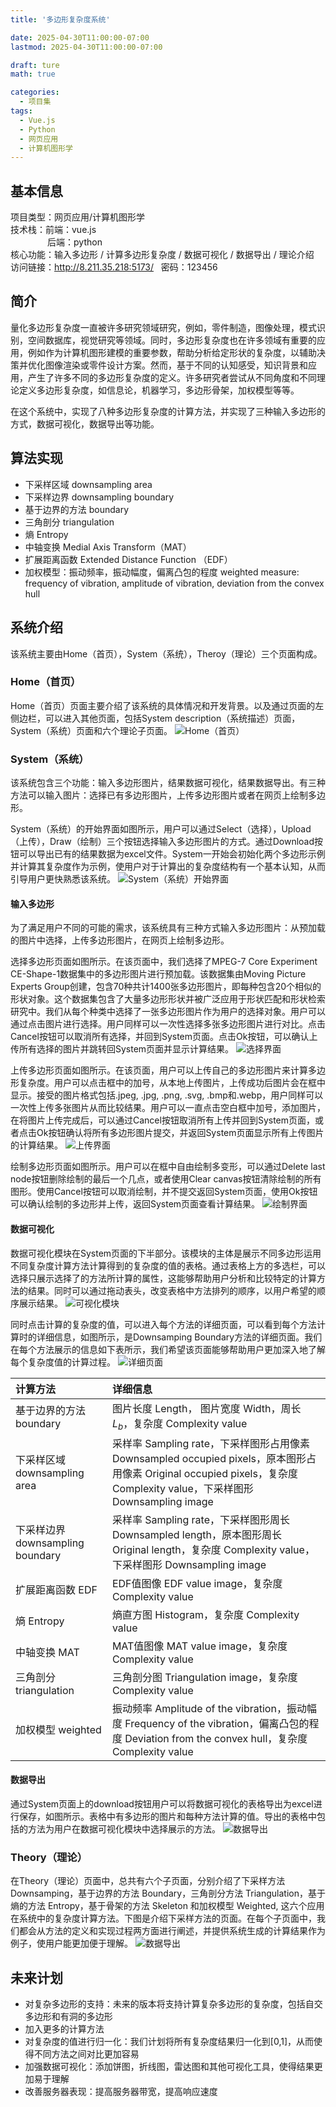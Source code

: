 ```yaml
---
title: '多边形复杂度系统'

date: 2025-04-30T11:00:00-07:00
lastmod: 2025-04-30T11:00:00-07:00

draft: ture
math: true

categories:
  - 项目集
tags:
  - Vue.js
  - Python
  - 网页应用
  - 计算机图形学
---
```


## 基本信息
项目类型：网页应用/计算机图形学  
技术栈：前端：vue.js  
&nbsp;&nbsp;&nbsp;&nbsp;&nbsp;&nbsp;&nbsp;&nbsp;&nbsp;&nbsp;&nbsp;&nbsp;&nbsp;&nbsp;&nbsp;后端：python  
核心功能：输入多边形 / 计算多边形复杂度 / 数据可视化 / 数据导出 / 理论介绍  
访问链接：http://8.211.35.218:5173/ &nbsp;&nbsp;密码：123456  
<!--more-->

## 简介
量化多边形复杂度一直被许多研究领域研究，例如，零件制造，图像处理，模式识别，空间数据库，视觉研究等领域。同时，多边形复杂度也在许多领域有重要的应用，例如作为计算机图形建模的重要参数，帮助分析给定形状的复杂度，以辅助决策并优化图像渲染或零件设计方案。然而，基于不同的认知感受，知识背景和应用，产生了许多不同的多边形复杂度的定义。许多研究者尝试从不同角度和不同理论定义多边形复杂度，如信息论，机器学习，多边形骨架，加权模型等等。

在这个系统中，实现了八种多边形复杂度的计算方法，并实现了三种输入多边形的方式，数据可视化，数据导出等功能。

## 算法实现
- 下采样区域 downsampling area
- 下采样边界 downsampling boundary
- 基于边界的方法 boundary
- 三角剖分 triangulation
- 熵 Entropy
- 中轴变换 Medial Axis Transform（MAT）
- 扩展距离函数 Extended Distance Function （EDF）
- 加权模型：振动频率，振动幅度，偏离凸包的程度 weighted measure: frequency of vibration, amplitude of vibration, deviation from the convex hull

## 系统介绍
该系统主要由Home（首页），System（系统），Theroy（理论）三个页面构成。
### Home（首页）
Home（首页）页面主要介绍了该系统的具体情况和开发背景。以及通过页面的左侧边栏，可以进入其他页面，包括System description（系统描述）页面，System（系统）页面和六个理论子页面。
![Home（首页）](/blog/images/polygon_complexity_system/Home.png)
### System（系统）
该系统包含三个功能：输入多边形图片，结果数据可视化，结果数据导出。有三种方法可以输入图片：选择已有多边形图片，上传多边形图片或者在网页上绘制多边形。

System（系统）的开始界面如图所示，用户可以通过Select（选择），Upload（上传），Draw（绘制）三个按钮选择输入多边形图片的方式。通过Download按钮可以导出已有的结果数据为excel文件。System一开始会初始化两个多边形示例并计算其复杂度作为示例，使用户对于计算出的复杂度结构有一个基本认知，从而引导用户更快熟悉该系统。
![System（系统）开始界面](/blog/images/polygon_complexity_system/system1.png)
#### 输入多边形
为了满足用户不同的可能的需求，该系统具有三种方式输入多边形图片：从预加载的图片中选择，上传多边形图片，在网页上绘制多边形。

选择多边形页面如图所示。在该页面中，我们选择了MPEG-7 Core Experiment CE-Shape-1数据集中的多边形图片进行预加载。该数据集由Moving Picture Experts Group创建，包含70种共计1400张多边形图片，即每种包含20个相似的形状对象。这个数据集包含了大量多边形形状并被广泛应用于形状匹配和形状检索研究中。我们从每个种类中选择了一张多边形图片作为用户的选择对象。用户可以通过点击图片进行选择。用户同样可以一次性选择多张多边形图片进行对比。点击Cancel按钮可以取消所有选择，并回到System页面。点击Ok按钮，可以确认上传所有选择的图片并跳转回System页面并显示计算结果。
![选择界面](/blog/images/polygon_complexity_system/select.png)

上传多边形页面如图所示。在该页面，用户可以上传自己的多边形图片来计算多边形复杂度。用户可以点击框中的加号，从本地上传图片，上传成功后图片会在框中显示。接受的图片格式包括.jpeg, .jpg, .png, .svg, .bmp和.webp，用户同样可以一次性上传多张图片从而比较结果。用户可以一直点击空白框中加号，添加图片，在将图片上传完成后，可以通过Cancel按钮取消所有上传并回到System页面，或者点击Ok按钮确认将所有多边形图片提交，并返回System页面显示所有上传图片的计算结果。
![上传界面](/blog/images/polygon_complexity_system/Upload.png)

绘制多边形页面如图所示。用户可以在框中自由绘制多变形，可以通过Delete last node按钮删除绘制的最后一个几点，或者使用Clear canvas按钮清除绘制的所有图形。使用Cancel按钮可以取消绘制，并不提交返回System页面，使用Ok按钮可以确认绘制的多边形并上传，返回System页面查看计算结果。
![绘制界面](/blog/images/polygon_complexity_system/draw.png)
#### 数据可视化
数据可视化模块在System页面的下半部分。该模块的主体是展示不同多边形运用不同复杂度计算方法计算得到的复杂度的值的表格。通过表格上方的多选栏，可以选择只展示选择了的方法所计算的属性，这能够帮助用户分析和比较特定的计算方法的结果。同时可以通过拖动表头，改变表格中方法排列的顺序，以用户希望的顺序展示结果。
![可视化模块](/blog/images/polygon_complexity_system/data_visualization.png)

同时点击计算的复杂度的值，可以进入每个方法的详细页面，可以看到每个方法计算时的详细信息，如图所示，是Downsamping Boundary方法的详细页面。我们在每个方法展示的信息如下表所示，我们希望该页面能够帮助用户更加深入地了解每个复杂度值的计算过程。
![详细页面](/blog/images/polygon_complexity_system/detailed.png)

|计算方法|详细信息|
|:-------|:-------|
|基于边界的方法 boundary|图片长度 Length， 图片宽度 Width，周长 $L_b$，复杂度 Complexity value|
|下采样区域 downsampling area|采样率 Sampling rate，下采样图形占用像素 Downsampled occupied pixels，原本图形占用像素 Original occupied pixels，复杂度 Complexity value，下采样图形 Downsampling image|
|下采样边界 downsampling boundary|采样率 Sampling rate，下采样图形周长 Downsampled length，原本图形周长 Original length，复杂度 Complexity value，下采样图形 Downsampling image|
|扩展距离函数 EDF|EDF值图像 EDF value image，复杂度 Complexity value|
|熵 Entropy|熵直方图 Histogram，复杂度 Complexity value|
|中轴变换 MAT|MAT值图像 MAT value image，复杂度 Complexity value|
|三角剖分 triangulation|三角剖分图 Triangulation image，复杂度 Complexity value|
|加权模型 weighted|振动频率 Amplitude of the vibration，振动幅度 Frequency of the vibration，偏离凸包的程度 Deviation from the convex hull，复杂度 Complexity value|
#### 数据导出
通过System页面上的download按钮用户可以将数据可视化的表格导出为excel进行保存，如图所示。表格中有多边形的图片和每种方法计算的值。导出的表格中包括的方法为用户在数据可视化模块中选择展示的方法。
![数据导出](/blog/images/polygon_complexity_system/export.png)
### Theory（理论）
在Theory（理论）页面中，总共有六个子页面，分别介绍了下采样方法 Downsamping，基于边界的方法 Boundary，三角剖分方法 Triangulation，基于熵的方法 Entropy，基于骨架的方法 Skeleton 和加权模型 Weighted, 这六个应用在系统中的复杂度计算方法。下图是介绍下采样方法的页面。在每个子页面中，我们都会从方法的定义和实现过程两方面进行阐述，并提供系统生成的计算结果作为例子，使用户能更加便于理解。
![数据导出](/blog/images/polygon_complexity_system/Theory.png)

##  未来计划
- 对复杂多边形的支持：未来的版本将支持计算复杂多边形的复杂度，包括自交多边形和有洞的多边形
- 加入更多的计算方法
- 对复杂度的值进行归一化：我们计划将所有复杂度结果归一化到[0,1]，从而使得不同方法之间对比更加容易
- 加强数据可视化：添加饼图，折线图，雷达图和其他可视化工具，使得结果更加易于理解
- 改善服务器表现：提高服务器带宽，提高响应速度
